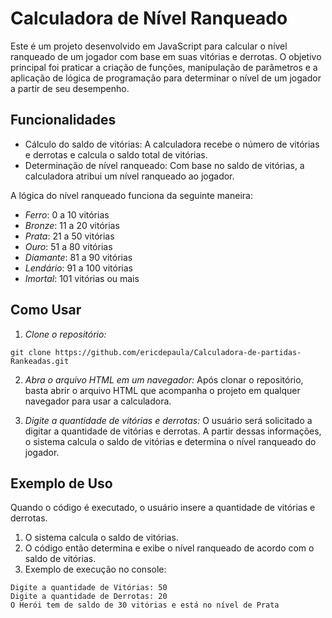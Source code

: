 # Calculadora de Nível Ranqueado
<p>Este é um projeto desenvolvido em JavaScript para calcular o nível ranqueado de um jogador com base em suas vitórias e derrotas. O objetivo principal foi praticar a criação de funções, manipulação de parâmetros e a aplicação de lógica de programação para determinar o nível de um jogador a partir de seu desempenho.</p>

## Funcionalidades
- Cálculo do saldo de vitórias: A calculadora recebe o número de vitórias e derrotas e calcula o saldo total de vitórias.
- Determinação de nível ranqueado: Com base no saldo de vitórias, a calculadora atribui um nível ranqueado ao jogador.
  
A lógica do nível ranqueado funciona da seguinte maneira:
- *Ferro*: 0 a 10 vitórias
- *Bronze*: 11 a 20 vitórias
- *Prata*: 21 a 50 vitórias
- *Ouro*: 51 a 80 vitórias
- *Diamante*: 81 a 90 vitórias
- *Lendário*: 91 a 100 vitórias
- *Imortal*: 101 vitórias ou mais

## Como Usar
1. *Clone o repositório:*

```
git clone https://github.com/ericdepaula/Calculadora-de-partidas-Rankeadas.git
```

2. *Abra o arquivo HTML em um navegador:*
   Após clonar o repositório, basta abrir o arquivo HTML que acompanha o projeto em qualquer navegador para usar a calculadora.

3. *Digite a quantidade de vitórias e derrotas:*
   O usuário será solicitado a digitar a quantidade de vitórias e derrotas. A partir dessas informações, o sistema calcula o saldo de vitórias e determina o nível ranqueado do jogador.

## Exemplo de Uso
Quando o código é executado, o usuário insere a quantidade de vitórias e derrotas.
1. O sistema calcula o saldo de vitórias.
2. O código então determina e exibe o nível ranqueado de acordo com o saldo de vitórias.
3. Exemplo de execução no console:
   
```
Digite a quantidade de Vitórias: 50
Digite a quantidade de Derrotas: 20
O Herói tem de saldo de 30 vitórias e está no nível de Prata
```
